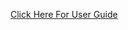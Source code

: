 <a href="https://github.com/kerem700916/pysites/tree/main/User%20Guide">Click Here For User Guide</a>
